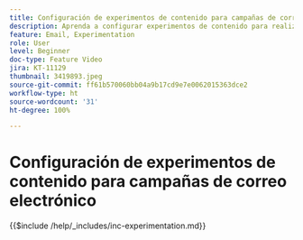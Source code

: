 ```yaml
---
title: Configuración de experimentos de contenido para campañas de correo electrónico
description: Aprenda a configurar experimentos de contenido para realizar pruebas A/B y explorar el contenido de correo electrónico que mejor impulsa sus objetivos empresariales.
feature: Email, Experimentation
role: User
level: Beginner
doc-type: Feature Video
jira: KT-11129
thumbnail: 3419893.jpeg
source-git-commit: ff61b570060bb04a9b17cd9e7e0062015363dce2
workflow-type: ht
source-wordcount: '31'
ht-degree: 100%

---
```



# Configuración de experimentos de contenido para campañas de correo electrónico

{{$include /help/_includes/inc-experimentation.md}}
